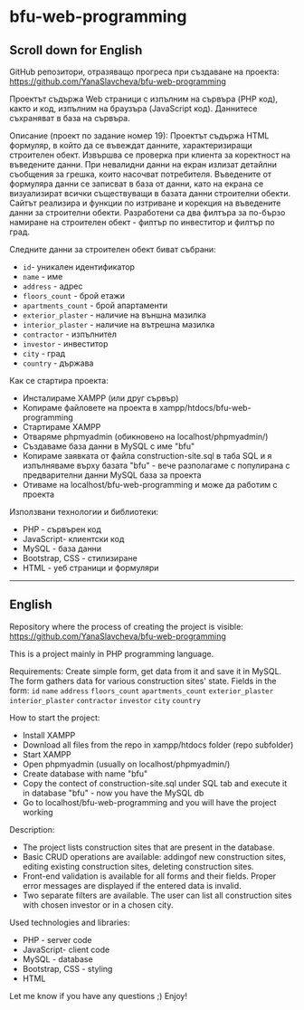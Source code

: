 # bfu-web-programming
Scroll down for English
------------------

GitHub репозитори, отразяващо прогреса при създаване на проекта:
https://github.com/YanaSlavcheva/bfu-web-programming

Проектът съдържа Web страници с изпълним на сървъра (PHP код), както и  код, изпълним на браузъра (JavaScript код). Даннитесе съхраняват в база на сървъра.

Описание (проект по задание номер 19):
Проектът съдържа HTML формуляр, в който да се въвеждат данните, характеризиращи строителен обект. Извършва се проверка при клиента за коректност на въведените данни. При невалидни данни на екран излизат детайлни съобщения за грешка, които насочват потребителя. Въведените от формуляра данни се записват в база от данни, като на екрана се визуализират всички съществуващи в базата данни строителни обекти. Сайтът реализира и функции по изтриване и корекция на въведените данни за строителни обекти. Разработени са два филтъра за по-бързо намиране на строителен обект - филтър по инвеститор и филтър по град.

Следните данни за строителен обект биват събрани:
  - `id`- уникален идентификатор
  - `name` - име
  - `address` - адрес
  - `floors_count` - брой етажи
  - `apartments_count` - брой апартаменти
  - `exterior_plaster` - наличие на външна мазилка
  - `interior_plaster` - наличие на вътрешна мазилка
  - `contractor` - изпълнител
  - `investor` - инвеститор
  - `city` - град
  - `country` - държава
    
Как се стартира проекта:
- Инсталираме XAMPP (или друг сървър)
- Копираме файловете на проекта в xampp/htdocs/bfu-web-programming
- Стартираме XAMPP
- Отваряме phpmyadmin (обикновено на localhost/phpmyadmin/)
- Създаваме база данни в MySQL с име "bfu"
- Копираме заявката от файла construction-site.sql в таба SQL и я изпълняваме върху базата "bfu" - вече разполагаме с популирана с предварителни данни MySQL база за проекта
- Отиваме на localhost/bfu-web-programming и може да работим с проекта

Използвани технологии и библиотеки:
- PHP - сървърен код
- JavaScript- клиентски код
- MySQL - база данни
- Bootstrap, CSS - стилизиране
- HTML - уеб страници и формуляри

------------------
English
------------------

Repository where the process of creating the project is visible:
https://github.com/YanaSlavcheva/bfu-web-programming

This is a project mainly in PHP programming language.

Requirements:
Create simple form, get data from it and save it in MySQL. The form gathers data for various construction sites' state.
Fields in the form:
  `id`
  `name`
  `address`
  `floors_count`
  `apartments_count`
  `exterior_plaster`
  `interior_plaster`
  `contractor`
  `investor`
  `city`
  `country`
    
How to start the project:
- Install XAMPP
- Download all files from the repo in xampp/htdocs folder (repo subfolder)
- Start XAMPP
- Open phpmyadmin (usually on localhost/phpmyadmin/)
- Create database with name "bfu"
- Copy the contect of construction-site.sql under SQL tab and execute it in database "bfu" - now you have the MySQL db
- Go to localhost/bfu-web-programming and you will have the project working

Description:
- The project lists construction sites that are present in the database.
- Basic CRUD operations are available: addingof new construction sites, editing existing construction sites, deleting construction sites.
- Front-end validation is available for all forms and their fields. Proper error messages are displayed if the entered data is invalid.
- Two separate filters are available. The user can list all construction sites with chosen investor or in a chosen city.

Used technologies and libraries:
- PHP - server code
- JavaScript- client code
- MySQL - database
- Bootstrap, CSS - styling
- HTML

Let me know if you have any questions ;)
Enjoy!
